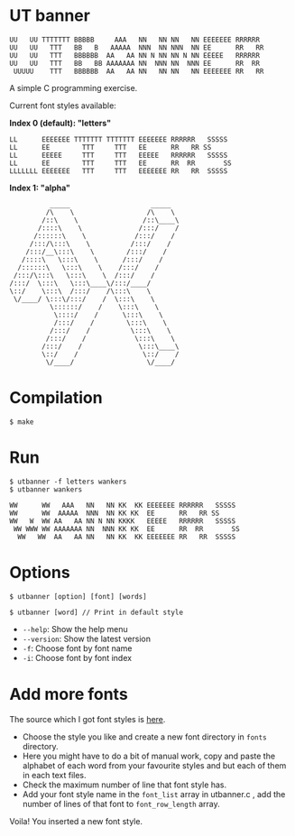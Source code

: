 # UT banner

```
UU   UU TTTTTTT BBBBB     AAA   NN   NN NN   NN EEEEEEE RRRRRR
UU   UU   TTT   BB   B   AAAAA  NNN  NN NNN  NN EE      RR   RR
UU   UU   TTT   BBBBBB  AA   AA NN N NN NN N NN EEEEE   RRRRRR
UU   UU   TTT   BB   BB AAAAAAA NN  NNN NN  NNN EE      RR  RR
 UUUUU    TTT   BBBBBB  AA   AA NN   NN NN   NN EEEEEEE RR   RR
```

A simple C programming exercise.

Current font styles available:

**Index 0 (default):  "letters"**
```
LL      EEEEEEE TTTTTTT TTTTTTT EEEEEEE RRRRRR   SSSSS
LL      EE        TTT     TTT   EE      RR   RR SS
LL      EEEEE     TTT     TTT   EEEEE   RRRRRR   SSSSS
LL      EE        TTT     TTT   EE      RR  RR       SS
LLLLLLL EEEEEEE   TTT     TTT   EEEEEEE RR   RR  SSSSS
```

**Index 1:  "alpha"**
```
          _____                    _____  
         /\    \                  /\    \
        /::\    \                /::\____\
       /::::\    \              /:::/    /
      /::::::\    \            /:::/    /
     /:::/\:::\    \          /:::/    /  
    /:::/__\:::\    \        /:::/    /   
   /::::\   \:::\    \      /:::/    /    
  /::::::\   \:::\    \    /:::/    /     
 /:::/\:::\   \:::\    \  /:::/    /      
/:::/  \:::\   \:::\____\/:::/____/       
\::/    \:::\  /:::/    /\:::\    \       
 \/____/ \:::\/:::/    /  \:::\    \      
          \::::::/    /    \:::\    \     
           \::::/    /      \:::\    \    
           /:::/    /        \:::\    \   
          /:::/    /          \:::\    \  
         /:::/    /            \:::\    \
        /:::/    /              \:::\____\
        \::/    /                \::/    /
         \/____/                  \/____/
```

# Compilation

```
$ make
```

# Run

```
$ utbanner -f letters wankers
$ utbanner wankers

WW      WW   AAA   NN   NN KK  KK EEEEEEE RRRRRR   SSSSS
WW      WW  AAAAA  NNN  NN KK KK  EE      RR   RR SS
WW   W  WW AA   AA NN N NN KKKK   EEEEE   RRRRRR   SSSSS
 WW WWW WW AAAAAAA NN  NNN KK KK  EE      RR  RR       SS
  WW   WW  AA   AA NN   NN KK  KK EEEEEEE RR   RR  SSSSS
```

# Options

```
$ utbanner [option] [font] [words]

$ utbanner [word] // Print in default style
```

- `--help`: Show the help menu
- `--version`: Show the latest version
- `-f`: Choose font by font name
- `-i`: Choose font by font index

# Add more fonts

The source which I got font styles is [here](http://patorjk.com/software/taag-v1/).

- Choose the style you like and create a new font directory in `fonts` directory.
- Here you might have to do a bit of manual work, copy and paste the alphabet of each word from your favourite styles and but each of them in each text files.
- Check the maximum number of line that font style has.
- Add your font style name in the `font_list` array in utbanner.c , add the number of lines of that font to `font_row_length` array.

Voila! You inserted a new font style.
